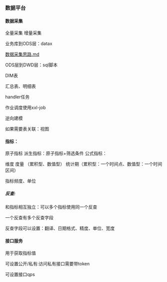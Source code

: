### 数据平台

#### 数据采集
全量采集 增量采集

业务库到ODS层：datax

[数据采集思路.md](package/数据采集思路.md)

ODS层到DWD层：sql脚本

DIM表

汇总表、明细表

handler任务

作业调度使用xxl-job

逆向建模

如果需要表关联：视图
#### 指标：
原子指标
派生指标：原子指标+筛选条件
公式指标：

维度
度量 （累积型、数值型）
统计期（累积型：一个时间点、数值型：一个时间区间）

指标频度、单位

##### 反查:
和指标相互独立：可以多个指标使用同一个反查

一个反查有多个反查字段

反查字段可以设置：翻译、日期格式、精度、单位、宽度

#### 接口服务
用于获取指标值

可设置公开/私有:访问私有接口需要带token

可设置接口qps





